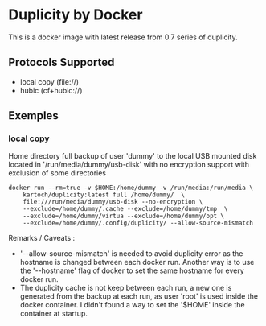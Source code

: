# Duplicity by Docker

This is a docker image with latest release from 0.7 series of duplicity. 

## Protocols Supported

* local copy (file://)
* hubic (cf+hubic://)

## Exemples

### local copy

Home directory full backup of user 'dummy' to the local USB mounted disk 
located in '/run/media/dummy/usb-disk' with no encryption support with exclusion
of some directories

    docker run --rm=true -v $HOME:/home/dummy -v /run/media:/run/media \
        kartoch/duplicity:latest full /home/dummy/  \
        file:///run/media/dummy/usb-disk --no-encryption \ 
        --exclude=/home/dummy/.cache --exclude=/home/dummy/tmp  \
        --exclude=/home/dummy/virtua --exclude=/home/dummy/opt \
        --exclude=/home/dummy/.config/duplicity/ --allow-source-mismatch

Remarks / Caveats :

* '--allow-source-mismatch' is needed to avoid duplicity error as the hostname
is changed between each docker run. Another way is to use the '--hostname' flag of
docker to set the same hostname for every docker run.
* The duplicity cache is not keep between each run, a new one is generated from the
backup at each run, as user 'root' is used inside the docker container. I didn't found
a way to set the '$HOME' inside the container at startup.